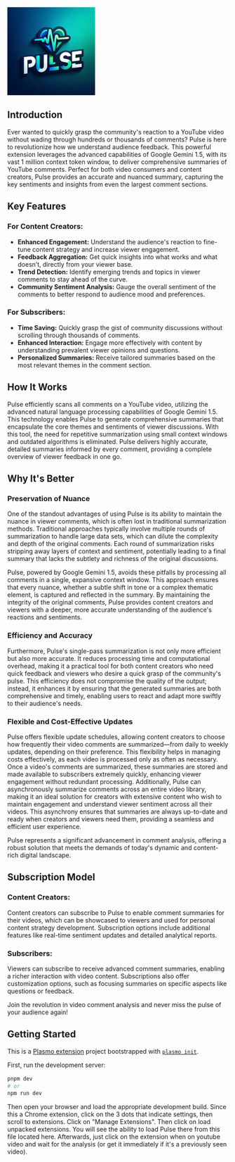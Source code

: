 <img src="images/576428e4-56da-4179-ac94-45a14dce12f3.webp" width="200" height="200">

## Introduction
Ever wanted to quickly grasp the community's reaction to a YouTube video without wading through hundreds or thousands of comments? Pulse is here to revolutionize how we understand audience feedback. This powerful extension leverages the advanced capabilities of Google Gemini 1.5, with its vast 1 million context token window, to deliver comprehensive summaries of YouTube comments. Perfect for both video consumers and content creators, Pulse provides an accurate and nuanced summary, capturing the key sentiments and insights from even the largest comment sections.

## Key Features

### For Content Creators:
- **Enhanced Engagement:** Understand the audience's reaction to fine-tune content strategy and increase viewer engagement.
- **Feedback Aggregation:** Get quick insights into what works and what doesn’t, directly from your viewer base.
- **Trend Detection:** Identify emerging trends and topics in viewer comments to stay ahead of the curve.
- **Community Sentiment Analysis:** Gauge the overall sentiment of the comments to better respond to audience mood and preferences.

### For Subscribers:
- **Time Saving:** Quickly grasp the gist of community discussions without scrolling through thousands of comments.
- **Enhanced Interaction:** Engage more effectively with content by understanding prevalent viewer opinions and questions.
- **Personalized Summaries:** Receive tailored summaries based on the most relevant themes in the comment section.

## How It Works
Pulse efficiently scans all comments on a YouTube video, utilizing the advanced natural language processing capabilities of Google Gemini 1.5. This technology enables Pulse to generate comprehensive summaries that encapsulate the core themes and sentiments of viewer discussions. With this tool, the need for repetitive summarization using small context windows and outdated algorithms is eliminated. Pulse delivers highly accurate, detailed summaries informed by every comment, providing a complete overview of viewer feedback in one go.

## Why It's Better

### Preservation of Nuance
One of the standout advantages of using Pulse is its ability to maintain the nuance in viewer comments, which is often lost in traditional summarization methods. Traditional approaches typically involve multiple rounds of summarization to handle large data sets, which can dilute the complexity and depth of the original comments. Each round of summarization risks stripping away layers of context and sentiment, potentially leading to a final summary that lacks the subtlety and richness of the original discussions.

Pulse, powered by Google Gemini 1.5, avoids these pitfalls by processing all comments in a single, expansive context window. This approach ensures that every nuance, whether a subtle shift in tone or a complex thematic element, is captured and reflected in the summary. By maintaining the integrity of the original comments, Pulse provides content creators and viewers with a deeper, more accurate understanding of the audience's reactions and sentiments.

### Efficiency and Accuracy
Furthermore, Pulse's single-pass summarization is not only more efficient but also more accurate. It reduces processing time and computational overhead, making it a practical tool for both content creators who need quick feedback and viewers who desire a quick grasp of the community's pulse. This efficiency does not compromise the quality of the output; instead, it enhances it by ensuring that the generated summaries are both comprehensive and timely, enabling users to react and adapt more swiftly to their audience's needs.

### Flexible and Cost-Effective Updates
Pulse offers flexible update schedules, allowing content creators to choose how frequently their video comments are summarized—from daily to weekly updates, depending on their preference. This flexibility helps in managing costs effectively, as each video is processed only as often as necessary. Once a video's comments are summarized, these summaries are stored and made available to subscribers extremely quickly, enhancing viewer engagement without redundant processing. Additionally, Pulse can asynchronously summarize comments across an entire video library, making it an ideal solution for creators with extensive content who wish to maintain engagement and understand viewer sentiment across all their videos. This asynchrony ensures that summaries are always up-to-date and ready when creators and viewers need them, providing a seamless and efficient user experience.


Pulse represents a significant advancement in comment analysis, offering a robust solution that meets the demands of today's dynamic and content-rich digital landscape.

## Subscription Model

### Content Creators:
Content creators can subscribe to Pulse to enable comment summaries for their videos, which can be showcased to viewers and used for personal content strategy development. Subscription options include additional features like real-time sentiment updates and detailed analytical reports.

### Subscribers:
Viewers can subscribe to receive advanced comment summaries, enabling a richer interaction with video content. Subscriptions also offer customization options, such as focusing summaries on specific aspects like questions or feedback.


Join the revolution in video comment analysis and never miss the pulse of your audience again!


## Getting Started

This is a [Plasmo extension](https://docs.plasmo.com/) project bootstrapped with [`plasmo init`](https://www.npmjs.com/package/plasmo).

First, run the development server:

```bash
pnpm dev
# or
npm run dev
```

Then open your browser and load the appropriate development build. Since this a Chrome extension, click on the 3 dots that indicate settings, then scroll to extensions. Click on "Manage Extensions". Then click on load unpacked extensions. You will see the ability to load Pulse there from this file located here. Afterwards, just click on the extension when on youtube video and wait for the analysis (or get it immediately if it's a previously seen video). 


